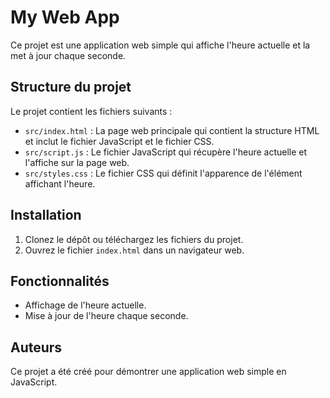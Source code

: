 # My Web App

Ce projet est une application web simple qui affiche l'heure actuelle et la met à jour chaque seconde.

## Structure du projet

Le projet contient les fichiers suivants :

- `src/index.html` : La page web principale qui contient la structure HTML et inclut le fichier JavaScript et le fichier CSS.
- `src/script.js` : Le fichier JavaScript qui récupère l'heure actuelle et l'affiche sur la page web.
- `src/styles.css` : Le fichier CSS qui définit l'apparence de l'élément affichant l'heure.

## Installation

1. Clonez le dépôt ou téléchargez les fichiers du projet.
2. Ouvrez le fichier `index.html` dans un navigateur web.

## Fonctionnalités

- Affichage de l'heure actuelle.
- Mise à jour de l'heure chaque seconde.

## Auteurs

Ce projet a été créé pour démontrer une application web simple en JavaScript.